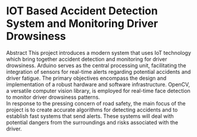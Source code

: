 # IOT Based Accident Detection System and Monitoring Driver Drowsiness
Abstract
This project introduces a modern system that uses IoT technology which bring together accident detection and monitoring for driver drowsiness. Arduino serves as the central processing unit, facilitating the integration of sensors for real-time alerts regarding potential accidents and driver fatigue. The primary objectives encompass the design and implementation of a robust hardware and software infrastructure. OpenCV, a versatile computer vision library, is employed for real-time face detection to monitor driver drowsiness patterns.     
    In response to the pressing concern of road safety, the main focus of the project is to create accurate algorithms for detecting accidents and to establish fast systems that send alerts. These systems will deal with potential dangers from the surroundings and risks associated with the driver.

